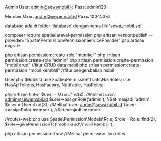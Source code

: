 Admin
User: admin@sewamobil.id
Pass: admin123

Member
User: andre@sewamobil.id
Pass: 12345678


database ada di folder 'database' dengan nama file 'sewa_mobil.sql'












composer require spatie/laravel-permission
php artisan vendor:publish --provider="Spatie\Permission\PermissionServiceProvider"
php artisan migrate

php artisan permission:create-role "member"
php artisan permission:create-role "admin"
php artisan permission:create-permission "mobil crud" //fitur CRUD data mobil
php artisan permission:create-permission "mobil kembali" //fitur pengembalian mobil

User.php (Models)
use Spatie\Permission\Traits\HasRoles;
use HasApiTokens, HasFactory, Notifiable, HasRoles;


php artisan tinker
$user = User::find(2); //Melihat user: admin@sewamobil.id
$user->assignRole('admin'); //Set menjadi 'admin'
$user = User::find(3); //Melihat user: andre@sewamobil.id
$user->assignRole('member'); //Set menjadi 'member'


//routes-web.php
use Spatie\Permission\Models\Role;
$role = Role::find(2);
$role->givePermissionTo('mobil crud','mobil kembali');

php artisan permission:show //Melihat permission dan roles
